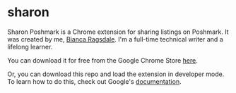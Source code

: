 # sharon
Sharon Poshmark is a Chrome extension for sharing listings on Poshmark. It was created by me, [Bianca Ragsdale](https://www.linkedin.com/in/biancaragsdale/). I'm a full-time technical writer and a lifelong learner. 

You can download it for free from the Google Chrome Store [here](https://chromewebstore.google.com/detail/sharon-poshmark/eodccgdhbjjbkkbmailnjbbhhcnclkhe?hl=en-GB).

Or, you can download this repo and load the extension in developer mode. To learn how to do this, check out Google's [documentation](https://developer.chrome.com/docs/extensions/mv3/getstarted/development-basics/#load-unpacked).




